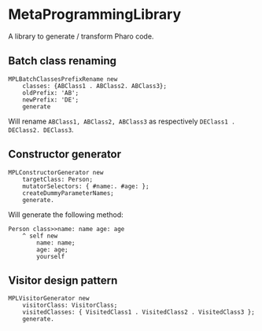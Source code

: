 # MetaProgrammingLibrary
A library to generate / transform Pharo code.

## Batch class renaming

```st
MPLBatchClassesPrefixRename new
	classes: {ABClass1 . ABClass2. ABClass3};
	oldPrefix: 'AB';
	newPrefix: 'DE';
	generate
```

Will rename `ABClass1, ABClass2, ABClass3` as respectively `DEClass1 . DEClass2. DEClass3`.

## Constructor generator

```st
MPLConstructorGenerator new
	targetClass: Person;
	mutatorSelectors: { #name:. #age: };
	createDummyParameterNames;
	generate.
```

Will generate the following method:

```st
Person class>>name: name age: age
	^ self new
		name: name;
		age: age;
		yourself
```

## Visitor design pattern

```st
MPLVisitorGenerator new
	visitorClass: VisitorClass;
	visitedClasses: { VisitedClass1 . VisitedClass2 . VisitedClass3 };
	generate.
```
